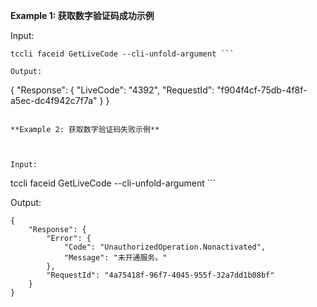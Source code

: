 **Example 1: 获取数字验证码成功示例**



Input: 

```
tccli faceid GetLiveCode --cli-unfold-argument ```

Output: 
```
{
    "Response": {
        "LiveCode": "4392",
        "RequestId": "f904f4cf-75db-4f8f-a5ec-dc4f942c7f7a"
    }
}
```

**Example 2: 获取数字验证码失败示例**



Input: 

```
tccli faceid GetLiveCode --cli-unfold-argument ```

Output: 
```
{
    "Response": {
        "Error": {
            "Code": "UnauthorizedOperation.Nonactivated",
            "Message": "未开通服务。"
        },
        "RequestId": "4a75418f-96f7-4045-955f-32a7dd1b08bf"
    }
}
```

